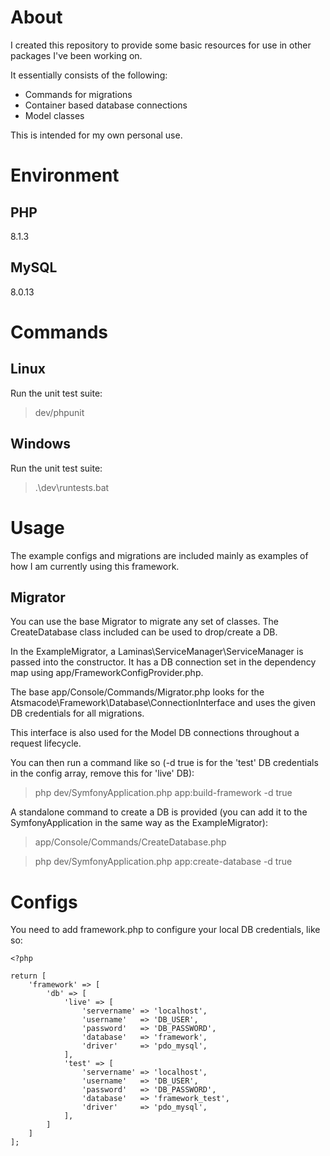 # About

I created this repository to provide some basic resources for use in other packages I've been working on. 

It essentially consists of the following:

 - Commands for migrations
 - Container based database connections
 - Model classes

This is intended for my own personal use.

# Environment

## PHP

8.1.3

## MySQL

8.0.13

# Commands

## Linux
Run the unit test suite:

> dev/phpunit

## Windows
Run the unit test suite:

> .\dev\runtests.bat

# Usage

The example configs and migrations are included mainly as examples of how I am currently using this framework.

## Migrator

You can use the base Migrator to migrate any set of classes. The CreateDatabase class included can be used to drop/create a DB. 

In the ExampleMigrator, a Laminas\ServiceManager\ServiceManager is passed into the constructor. It has a DB connection set in the dependency map using app/FrameworkConfigProvider.php.

The base app/Console/Commands/Migrator.php looks for the Atsmacode\Framework\Database\ConnectionInterface and uses the given DB credentials for all migrations.

This interface is also used for the Model DB connections throughout a request lifecycle.

You can then run a command like so (-d true is for the 'test' DB credentials in the config array, remove this for 'live' DB):

> php dev/SymfonyApplication.php app:build-framework -d true

A standalone command to create a DB is provided (you can add it to the SymfonyApplication in the same way as the ExampleMigrator):

> app/Console/Commands/CreateDatabase.php

> php dev/SymfonyApplication.php app:create-database -d true

# Configs

You need to add framework.php to configure your local DB credentials, like so:

```
<?php

return [
    'framework' => [
        'db' => [
            'live' => [
                'servername' => 'localhost',
                'username'   => 'DB_USER',
                'password'   => 'DB_PASSWORD',
                'database'   => 'framework',
                'driver'     => 'pdo_mysql',
            ],
            'test' => [
                'servername' => 'localhost',
                'username'   => 'DB_USER',
                'password'   => 'DB_PASSWORD',
                'database'   => 'framework_test',
                'driver'     => 'pdo_mysql',
            ],
        ]
    ]
];
```

